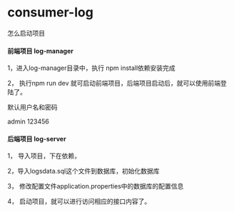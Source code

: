 # consumer-log
 怎么启动项目



#### 前端项目 log-manager  

1，进入log-manager目录中，执行 npm install依赖安装完成  

2， 执行npm run dev 就可启动前端项目，后端项目启动后，就可以使用前端登陆了。

   默认用户名和密码

  admin  123456        



#### 后端项目 log-server

1， 导入项目，下在依赖，

2，导入logsdata.sql这个文件到数据库，初始化数据库

3， 修改配置文件application.properties中的数据库的配置信息

4，  启动项目，就可以进行访问相应的接口内容了。

